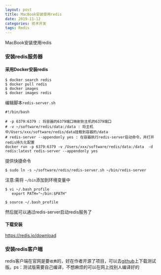 ```yaml
---
layout: post
title: MacBook安装使用redis
date: 2019-11-12
categories: 技术开发
tags: Redis
---
```

MacBook安装使用redis

### 安装redis服务器

#### 采用Docker安装redis

```
$ docker search redis
$ docker pull redis
$ docker images
$ docker images redis
```
编辑脚本`redis-server.sh`

```
#!/bin/bash

# -p 6379:6379 : 将容器的6379端口映射到主机的6379端口
# -v ~/software/redis/data:/data : 将主机中/Users/xxx/software/redis/data挂载到容器的/data
# redis-server --appendonly yes : 在容器执行redis-server启动命令，并打开redis持久化配置
docker run -p 6379:6379 -v /Users/xxx/software/redis/data:/data  -d redis:latest redis-server --appendonly yes

```

提供快捷命令

```
$ sudo ln -s ~/software/redis/redis-server.sh ~/bin/redis-server
```

注意:需将 `~/bin`添加到环境变量中

```
$ vi ~/.bash_profile
   export PATH="~/bin:$PATH"

$ source ~/.bash_profile
```

然后就可以通过redis-server启动redis服务了

#### 下载安装

https://redis.io/download


### 安装redis客户端

redis客户端在官网是要`收费`的，好在作者开源了项目，可以去[github](https://github.com/uglide/RedisDesktopManager/releases)上下载测试版。ps：测试版需要自己编译，不想麻烦的可以在网上找别人编译好的


